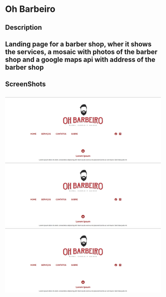 # Oh Barbeiro

<h2>Description<h2>
<p>Landing page for a barber shop, wher it shows the services, a mosaic with photos of the barber shop and a google maps api with address of the barber shop<p>

<h2>ScreenShots<h2>

<img src="/git_images/oh_barbeiro_header.png">
<img src="/git_images/oh_barbeiro_header.png">
<img src="/git_images/oh_barbeiro_header.png">



